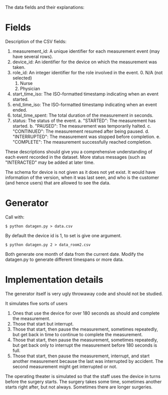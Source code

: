 The data fields and their explanations:

# Fields 

Description of the CSV fields:

1. measurement_id: A unique identifier for each measurement event (may have several rows).
1. device_id: An identifier for the device on which the measurement was taken.
1. role_id: An integer identifier for the role involved in the event.
    0. N/A (not selected)
    1. Nurse
    2. Physician
1. start_time_iso: The ISO-formatted timestamp indicating when an event started.
1. end_time_iso: The ISO-formatted timestamp indicating when an event ended.
1. total_time_spent: The total duration of the measurement in seconds.
1. status: The status of the event.
    a. "STARTED": The measurement has started.
    b. "PAUSED": The measurement was temporarily halted.
    c. "CONTINUED": The measurement resumed after being paused.
    d. "INTERRUPTED": The measurement was stopped before completion.
    e. "COMPLETE": The measurement successfully reached completion.

These descriptions should give you a comprehensive understanding of each event recorded in the dataset.
More status messages (such as "INTERACTED" may be added at later time.

The schema for device is not given as it does not yet exist. It would have information of the version, when it was last seen, and who is the customer (and hence users) that are allowed to see the data.

# Generator

Call with:

```console
$ python datagen.py > data.csv
```

By default the device id is 1, to set is give one argument.

```console
$ python datagen.py 2 > data_room2.csv
```

Both generate one month of data from the current date. Modify the datagen.py to generate different timespans or more data.

# Implementation details

The generator itself is very ugly throwaway code and should not be studied.

It simulates five sorts of users
1. Ones that use the device for over 180 seconds as should and complete the measurement.
2. Those that start but interrupt.
3. Those that start, then pause the measurement, sometimes repeatedly, but get back in time to continue to complete the measurement.
4. Those that start, then pause the measurement, sometimes repeatedly, but get back only to interrupt the measurement before 180 seconds is full.
5. Those that start, then pause the measurement, interrupt, and start another measurement because the last was interrupted by accident. The second measurement might get interrupted or not.

The operating theater is simulated so that the staff uses the device in turns before the surgery starts. The surgery takes some time, sometimes another starts right after, but not always. Sometimes there are longer surgeries.





